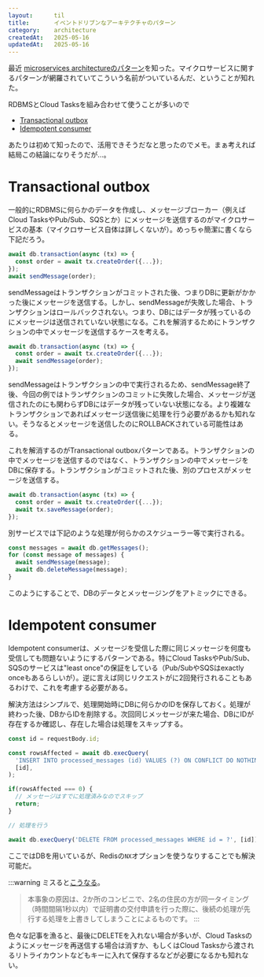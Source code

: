 ```yaml
---
layout:      til
title:       イベントドリブンなアーキテクチャのパターン
category:    architecture
createdAt:   2025-05-16
updatedAt:   2025-05-16
---
```


最近 [microservices architectureのパターン](https://microservices.io/tags/pattern)を知った。マイクロサービスに関するパターンが網羅されていてこういう名前がついているんだ、ということが知れた。

RDBMSとCloud Tasksを組み合わせて使うことが多いので

- [Transactional outbox](https://microservices.io/patterns/data/transactional-outbox.html)
- [Idempotent consumer](https://microservices.io/patterns/communication-style/idempotent-consumer.html)

あたりは初めて知ったので、活用できそうだなと思ったのでメモ。まぁ考えれば結局この結論になりそうだが...。

# Transactional outbox

一般的にRDBMSに何らかのデータを作成し、メッセージブローカー（例えばCloud TasksやPub/Sub、SQSとか）にメッセージを送信するのがマイクロサービスの基本（マイクロサービス自体は詳しくないが）。めっちゃ簡潔に書くなら下記だろう。

```typescript
await db.transaction(async (tx) => {
  const order = await tx.createOrder({...});
});
await sendMessage(order);
```

sendMessageはトランザクションがコミットされた後、つまりDBに更新がかかった後にメッセージを送信する。しかし、sendMessageが失敗した場合、トランザクションはロールバックされない。つまり、DBにはデータが残っているのにメッセージは送信されていない状態になる。これを解消するためにトランザクションの中でメッセージを送信するケースを考える。

```typescript
await db.transaction(async (tx) => {
  const order = await tx.createOrder({...});
  await sendMessage(order);
});
```

sendMessageはトランザクションの中で実行されるため、sendMessage終了後、今回の例ではトランザクションのコミットに失敗した場合、メッセージが送信されたのにも関わらずDBにはデータが残っていない状態になる。より複雑なトランザクションであればメッセージ送信後に処理を行う必要があるかも知れない。そうなるとメッセージを送信したのにROLLBACKされている可能性はある。

これを解消するのがTransactional outboxパターンである。トランザクションの中でメッセージを送信するのではなく、トランザクションの中でメッセージをDBに保存する。トランザクションがコミットされた後、別のプロセスがメッセージを送信する。

```typescript
await db.transaction(async (tx) => {
  const order = await tx.createOrder({...});
  await tx.saveMessage(order);
});
```

別サービスでは下記のような処理が何らかのスケジューラー等で実行される。

```typescript
const messages = await db.getMessages();
for (const message of messages) {
  await sendMessage(message);
  await db.deleteMessage(message);
}
```

このようにすることで、DBのデータとメッセージングをアトミックにできる。


# Idempotent consumer

Idempotent consumerは、メッセージを受信した際に同じメッセージを何度も受信しても問題ないようにするパターンである。特にCloud TasksやPub/Sub、SQSのサービスは"least once"の保証をしている（Pub/SubやSQSはexactly onceもあるらしいが）。逆に言えば同じリクエストがに2回発行されることもあるわけで、これを考慮する必要がある。

解決方法はシンプルで、処理開始時にDBに何らかのIDを保存しておく。処理が終わった後、DBからIDを削除する。次回同じメッセージが来た場合、DBにIDが存在するか確認し、存在した場合は処理をスキップする。

```typescript
const id = requestBody.id;

const rowsAffected = await db.execQuery(
  'INSERT INTO processed_messages (id) VALUES (?) ON CONFLICT DO NOTHING',
  [id],
);

if(rowsAffected === 0) {
  // メッセージはすでに処理済みなのでスキップ
  return;
}

// 処理を行う

await db.execQuery('DELETE FROM processed_messages WHERE id = ?', [id]);
```

ここではDBを用いているが、Redisの`NX`オプションを使うなりすることでも解決可能だ。

:::warning
ミスると[こうなる](https://www.fujitsu.com/jp/group/fjj/about/resources/news/topics/2023/0509.html#:~:text=%E6%9C%AC%E4%BA%8B%E8%B1%A1%E3%81%AE%E5%8E%9F%E5%9B%A0%E3%81%AF%E3%80%812%E3%81%8B%E6%89%80%E3%81%AE%E3%82%B3%E3%83%B3%E3%83%93%E3%83%8B%E3%81%A7%E3%80%812%E5%90%8D%E3%81%AE%E4%BD%8F%E6%B0%91%E3%81%AE%E6%96%B9%E3%81%8C%E5%90%8C%E4%B8%80%E3%82%BF%E3%82%A4%E3%83%9F%E3%83%B3%E3%82%B0%EF%BC%88%E6%99%82%E9%96%93%E9%96%93%E9%9A%941%E7%A7%92%E4%BB%A5%E5%86%85%EF%BC%89%E3%81%A7%E8%A8%BC%E6%98%8E%E6%9B%B8%E3%81%AE%E4%BA%A4%E4%BB%98%E7%94%B3%E8%AB%8B%E3%82%92%E8%A1%8C%E3%81%A3%E3%81%9F%E9%9A%9B%E3%81%AB%E3%80%81%E5%BE%8C%E7%B6%9A%E3%81%AE%E5%87%A6%E7%90%86%E3%81%8C%E5%85%88%E8%A1%8C%E3%81%99%E3%82%8B%E5%87%A6%E7%90%86%E3%82%92%E4%B8%8A%E6%9B%B8%E3%81%8D%E3%81%97%E3%81%A6%E3%81%97%E3%81%BE%E3%81%86%E3%81%93%E3%81%A8%E3%81%AB%E3%82%88%E3%82%8B%E3%82%82%E3%81%AE%E3%81%A7%E3%81%99)。

> 本事象の原因は、2か所のコンビニで、2名の住民の方が同一タイミング（時間間隔1秒以内）で証明書の交付申請を行った際に、後続の処理が先行する処理を上書きしてしまうことによるものです。
:::

色々な記事を漁ると、最後にDELETEを入れない場合が多いが、Cloud Tasksのようにメッセージを再送信する場合は消すか、もしくはCloud Tasksから渡されるリトライカウントなどもキーに入れて保存するなどが必要になるかも知れない。
